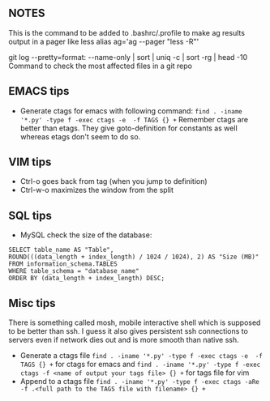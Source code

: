 ## NOTES
This is the command to be added to .bashrc/.profile to make ag results output in a pager like less
alias ag='ag --pager "less -R"'

git log --pretty=format: --name-only | sort | uniq -c | sort -rg | head -10
Command to check the most affected files in a git repo

## EMACS tips
- Generate ctags for emacs with following command:
`find . -iname '*.py' -type f -exec ctags -e  -f TAGS {} +`
Remember ctags are better than etags. They give goto-definition for constants as well whereas etags don't seem to do so.

## VIM tips
- Ctrl-o goes back from tag (when you jump to definition)
- Ctrl-w-o maximizes the window from the split

## SQL tips
- MySQL check the size of the database: 
```
SELECT table_name AS "Table",
ROUND(((data_length + index_length) / 1024 / 1024), 2) AS "Size (MB)"
FROM information_schema.TABLES
WHERE table_schema = "database_name"
ORDER BY (data_length + index_length) DESC;
```

## Misc tips
There is something called mosh, mobile interactive shell which is supposed to be better than ssh.
I guess it also gives persistent ssh connections to servers even if network dies out and is more
smooth than native ssh.

- Generate a ctags file `find . -iname '*.py' -type f -exec ctags -e  -f TAGS {} +` for ctags for emacs and  `find . -iname '*.py' -type f -exec ctags -f <name of output your tags file> {} +` for tags file for vim
- Append to a ctags file `find . -iname '*.py' -type f -exec ctags -aRe -f .<full path to the TAGS file with filename> {} +`
